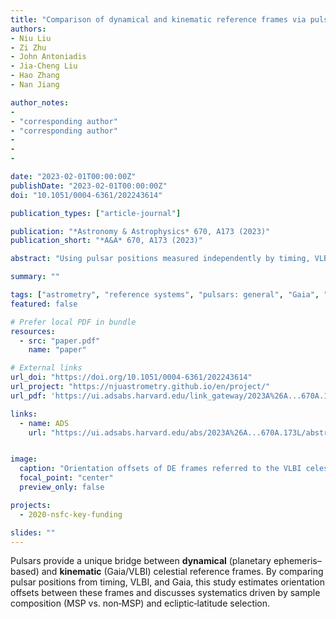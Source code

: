 ```yaml
---
title: "Comparison of dynamical and kinematic reference frames via pulsar positions from timing, Gaia, and interferometric astrometry"
authors:
- Niu Liu
- Zi Zhu
- John Antoniadis
- Jia-Cheng Liu
- Hao Zhang
- Nan Jiang

author_notes:
- 
- "corresponding author"
- "corresponding author"
- 
- 
- 

date: "2023-02-01T00:00:00Z"
publishDate: "2023-02-01T00:00:00Z"
doi: "10.1051/0004-6361/202243614"

publication_types: ["article-journal"]

publication: "*Astronomy & Astrophysics* 670, A173 (2023)"
publication_short: "*A&A* 670, A173 (2023)"

abstract: "Using pulsar positions measured independently by timing, VLBI, and Gaia, this paper assesses the orientation consistency between dynamical ephemeris-based frames (e.g., DE series) and the kinematic frames realized by Gaia and VLBI at sub-milliarcsecond precision."

summary: ""

tags: ["astrometry", "reference systems", "pulsars: general", "Gaia", "VLBI"]
featured: false

# Prefer local PDF in bundle
resources:
  - src: "paper.pdf"
    name: "paper"

# External links
url_doi: "https://doi.org/10.1051/0004-6361/202243614"
url_project: "https://njuastrometry.github.io/en/project/"
url_pdf: 'https://ui.adsabs.harvard.edu/link_gateway/2023A%26A...670A.173L/PUB_PDF'

links:
  - name: ADS
    url: "https://ui.adsabs.harvard.edu/abs/2023A%26A...670A.173L/abstract"


image:
  caption: "Orientation offsets of DE frames referred to the VLBI celestial frame. Image credit: A&A / NJU Astrometry Group"
  focal_point: "center"
  preview_only: false

projects:
  - 2020-nsfc-key-funding

slides: ""
---
```


Pulsars provide a unique bridge between **dynamical** (planetary ephemeris–based) and **kinematic** (Gaia/VLBI) celestial reference frames. By comparing pulsar positions from timing, VLBI, and Gaia, this study estimates orientation offsets between these frames and discusses systematics driven by sample composition (MSP vs. non‑MSP) and ecliptic‑latitude selection.
